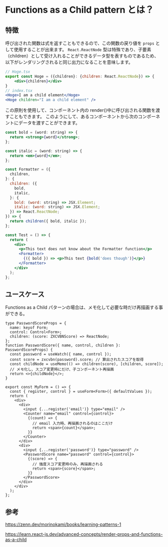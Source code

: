 # Functions as a Child pattern とは？

## 特徴

呼び出された関数は式を返すこともできるので、この関数の戻り値を `props` として使用することが出来ます。
`React.ReactNode` 型は特殊であり、子要素（children）として受け入れることができるデータ型を表すものであるため、
以下がレンダリングされると同じ出力になることを意味します。

```jsx
// Hoge.tsx
export const Hoge = ({children}: {children: React.ReactNode}) => {
    <div>{children}</div>
}
// index.tsx
<Hoge>I am a child element</Hoge>
<Hoge children="I am a child element" />
```

この原則を使用して、コンポーネント内の render()中に呼び出される関数を渡すこともできます。
このようにして、あるコンポーネントから次のコンポーネントにデータを渡すことができます。

```jsx
const bold = (word: string) => {
  return <strong>{word}</strong>;
};

const italic = (word: string) => {
  return <em>{word}</em>;
};

const Formatter = ({
  children,
}: {
  children: ({
    bold,
    italic,
  }: {
    bold: (word: string) => JSX.Element;
    italic: (word: string) => JSX.Element;
  }) => React.ReactNode;
}) => {
  return children({ bold, italic });
};
```

```jsx
const Test = () => {
  return (
    <div>
      <p>This text does not know about the Formatter function</p>
      <Formatter>
        {({ bold }) => <p>This text {bold('does though')}</p>}
      </Formatter>
    </div>
  );
};
```

## ユースケース

Functions as a Child パターンの場合は、メモ化して必要な時だけ再描画する事ができる。

```tsx
type PasswordScoreProps = {
  name: keyof Form;
  control: Control<Form>;
  children: (score: ZXCVBNScore) => ReactNode;
};
function PasswordScore({ name, control, children }: PasswordScoreProps) {
  const password = useWatch({ name, control });
  const score = zxcvbn(password).score; // 算出されたスコアを取得
  const childNode = useMemo(() => children(score), [children, score]);
  // メモ化し、スコア変更時にだけ、子コンポーネント再描画
  return <>{childNode}</>;
}
```

```tsx
export const MyForm = () => {
  const { register, control } = useForm<Form>({ defaultValues });
  return (
    <div>
      <div>
        <input {...register('email')} type="email" />
        <Counter name="email" control={control}>
          {(count) => {
            // email 入力時、再描画されるのはここだけ
            return <span>{count}</span>;
          }}
        </Counter>
      </div>
      <div>
        <input {...register('password')} type="password" />
        <PasswordScore name="password" control={control}>
          {(score) => {
            // 強度スコア変更時のみ、再描画される
            return <span>{score}</span>;
          }}
        </PasswordScore>
      </div>
    </div>
  );
};
```

## 参考

<https://zenn.dev/morinokami/books/learning-patterns-1>

<https://learn.react-js.dev/advanced-concepts/render-props-and-functions-as-a-child>
